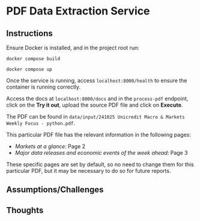 # PDF Data Extraction Service

## Instructions

Ensure Docker is installed, and in the project root run:

`docker compose build`

`docker compose up`

Once the service is running, access `localhost:8000/health` to ensure the container is running correctly.

Access the docs at `localhost:8000/docs` and in the `process-pdf` endpoint, click on the **Try it out**, upload the source PDF file and click on **Execute**.

The PDF can be found in `data/input/241025 Unicredit Macro & Markets Weekly Focus - python.pdf`.

This particular PDF file has the relevant information in the following pages:
- *Markets at a glance*: Page 2
- *Major data releases and economic events of the week ahead*: Page 3

These specific pages are set by default, so no need to change them for this particular PDF, but it may be necessary to do so for future reports.

## Assumptions/Challenges

## Thoughts

